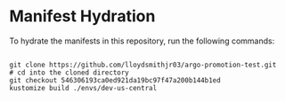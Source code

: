 
# Manifest Hydration

To hydrate the manifests in this repository, run the following commands:

```shell

git clone https://github.com/lloydsmithjr03/argo-promotion-test.git
# cd into the cloned directory
git checkout 546306193ca0ed921da19bc97f47a200b144b1ed
kustomize build ./envs/dev-us-central
```